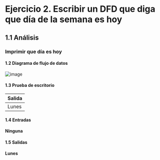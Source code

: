 #  Ejercicio 2. Escribir un DFD que diga que día de la semana es hoy
##  1.1 Análisis
###  Imprimir que día es hoy
####  1.2 Diagrama de flujo de datos
![image](https://user-images.githubusercontent.com/113397533/190946033-697c8d84-aa3c-4782-9e43-446885779b8b.png)
####  1.3 Prueba de escritorio
| Salida |
| ------ |
| Lunes  |
####  1.4 Entradas
####  Ninguna
####  1.5 Salidas
####  Lunes
